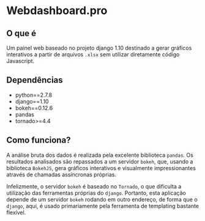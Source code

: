# Webdashboard.pro

## O que é

Um painel web baseado no projeto django 1.10 destinado a gerar gráficos interativos a partir de arquivos `.xlsx` sem utilizar diretamente código Javascript.

## Dependências

- python==2.7.8
- django==1.10
- bokeh==0.12.6 
- pandas
- tornado>=4.4

## Como funciona?

A análise bruta dos dados é realizada pela excelente biblioteca `pandas`. Os resultados analisados são repassados a um servidor `bokeh`, que, usando a biblioteca `BokehJS`, gera gráficos interativos e visualmente impressionantes através de chamadas assíncronas próprias.

Infelizmente, o servidor `bokeh` é baseado no `Tornado`, o que dificulta a utilização das ferramentas próprias do `django`. Portanto, esta aplicação depende de um servidor `bokeh` rodando em outro endereço, de forma que o `django`, aqui, é usado primariamente pela ferramenta de templating bastante flexível.


